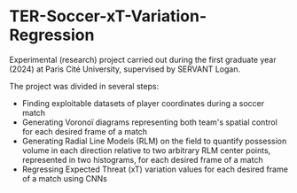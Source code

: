 # TER-Soccer-xT-Variation-Regression
Experimental (research) project carried out during the first graduate year (2024) at Paris Cité University, supervised by SERVANT Logan.

The project was divided in several steps: 
- Finding exploitable datasets of player coordinates during a soccer match
- Generating Voronoï diagrams representing both team's spatial control for each desired frame of a match
- Generating Radial Line Models (RLM) on the field to quantify possession volume in each direction relative to two arbitrary RLM center points, represented in two histograms, for each desired frame of a match
- Regressing Expected Threat (xT) variation values for each desired frame of a match using CNNs
